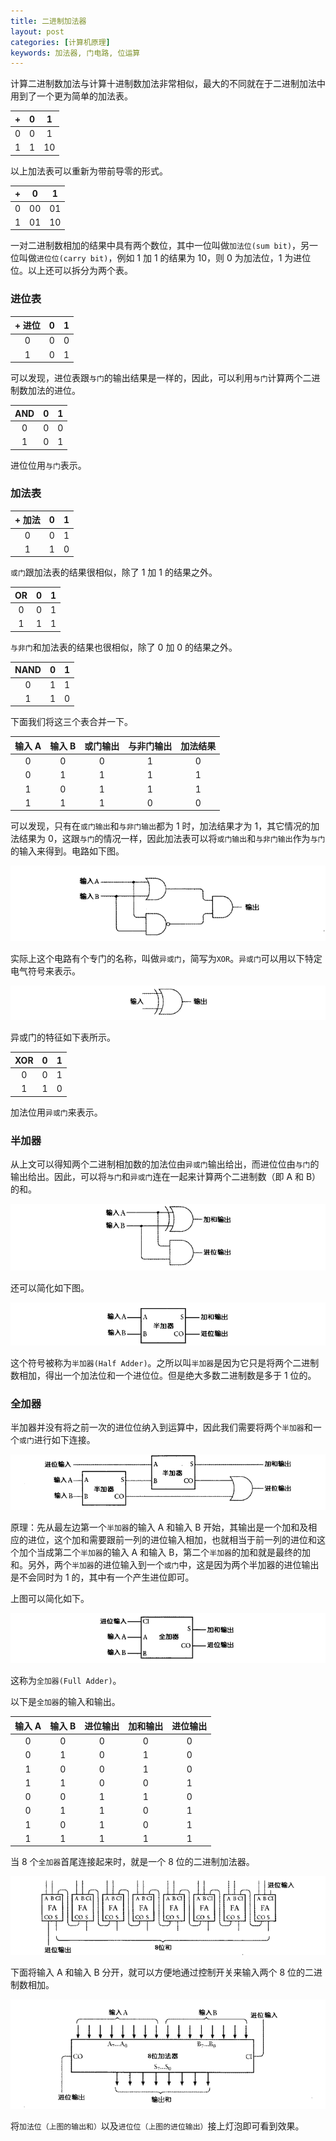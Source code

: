 ```yaml
---
title: 二进制加法器
layout: post
categories: [计算机原理]
keywords: 加法器, 门电路, 位运算
---
```


计算二进制数加法与计算十进制数加法非常相似，最大的不同就在于二进制加法中用到了一个更为简单的加法表。

| + | 0 | 1 |
| :--: | :--: | :--: |
| 0 | 0 | 1
| 1 | 1 | 10 |

以上加法表可以重新为带前导零的形式。

| + | 0 | 1 |
| :--: | :--: | :--: |
| 0 | 00 | 01 |
| 1 | 01 | 10 |

一对二进制数相加的结果中具有两个数位，其中一位叫做`加法位(sum bit)`，另一位叫做`进位位(carry bit)`，例如 1 加 1 的结果为 10，则 0 为加法位，1 为进位位。以上还可以拆分为两个表。

### 进位表

| + 进位 | 0 | 1 |
| :--: | :--: | :--: |
| 0 | 0 | 0 |
| 1 | 0 | 1 |

可以发现，进位表跟`与门`的输出结果是一样的，因此，可以利用`与门`计算两个二进制数加法的进位。

| AND | 0 | 1 |
| :--: | :--: | :--: |
| 0 | 0 | 0 |
| 1 | 0 | 1 |

进位位用`与门`表示。

### 加法表

| + 加法 | 0 | 1 |
| :--: | :--: | :--: |
| 0 | 0 | 1 |
| 1 | 1 | 0 |

`或门`跟加法表的结果很相似，除了 1 加 1 的结果之外。

| OR | 0 | 1 |
| :--: | :--: | :--: |
| 0 | 0 | 1 |
| 1 | 1 | 1 |

`与非门`和加法表的结果也很相似，除了 0 加 0 的结果之外。

| NAND | 0 | 1 |
| :--: | :--: | :--: |
| 0 | 1 | 1 |
| 1 | 1 | 0 |

下面我们将这三个表合并一下。

| 输入 A | 输入 B | 或门输出 | 与非门输出 | 加法结果 |
| :--: | :--: | :--: | :--: | :--: |
| 0 | 0 | 0 | 1 | 0 |
| 0 | 1 | 1 | 1 | 1 |
| 1 | 0 | 1 | 1 | 1 |
| 1 | 1 | 1 | 0 | 0 |

可以发现，只有在`或门输出`和`与非门输出`都为 1 时，加法结果才为 1，其它情况的加法结果为 0，这跟`与门`的情况一样，因此加法表可以将`或门输出`和`与非门输出`作为`与门`的输入来得到。电路如下图。

![](assets/images/2019/1128/WX20191128-165822.png)

实际上这个电路有个专门的名称，叫做`异或门`，简写为`XOR`。`异或门`可以用以下特定电气符号来表示。

![](assets/images/2019/1128/WX20191128-170307.png)

异或门的特征如下表所示。

| XOR | 0 | 1 |
| :--: | :--: | :--: |
| 0 | 0 | 1 |
| 1 | 1 | 0 |

加法位用`异或门`来表示。

### 半加器

从上文可以得知两个二进制相加数的加法位由`异或门`输出给出，而进位位由`与门`的输出给出。因此，可以将`与门`和`异或门`连在一起来计算两个二进制数（即 A 和 B）的和。

![](assets/images/2019/1128/WX20191128-170839.png)

还可以简化如下图。

![](assets/images/2019/1128/WX20191128-170918.png)

这个符号被称为`半加器(Half Adder)`。之所以叫`半加器`是因为它只是将两个二进制数相加，得出一个加法位和一个进位位。但是绝大多数二进制数是多于 1 位的。


### 全加器

半加器并没有将之前一次的进位位纳入到运算中，因此我们需要将两个`半加器`和一个`或门`进行如下连接。

![](assets/images/2019/1128/WX20191128-181256.png)

原理：先从最左边第一个`半加器`的输入 A 和输入 B 开始，其输出是一个加和及相应的进位，这个加和需要跟前一列的进位输入相加，也就相当于前一列的进位和这个加个当成第二个`半加器`的输入 A 和输入 B，第二个`半加器`的加和就是最终的加和。另外，两个`半加器`的进位输入到一个`或门`中，这是因为两个半加器的进位输出是不会同时为 1 的，其中有一个产生进位即可。

上图可以简化如下。

![](assets/images/2019/1128/WX20191128-182426.png)

这称为`全加器(Full Adder)`。

以下是`全加器`的输入和输出。

| 输入 A | 输入 B | 进位输出 | 加和输出 | 进位输出 |
| :--: | :--: | :--: | :--: | :--: |
| 0 | 0 | 0 | 0 | 0 |
| 0 | 1 | 0 | 1 | 0 |
| 1 | 0 | 0 | 1 | 0 |
| 1 | 1 | 0 | 0 | 1 |
| 0 | 0 | 1 | 1 | 0 |
| 0 | 1 | 1 | 0 | 1 |
| 1 | 0 | 1 | 0 | 1 |
| 1 | 1 | 1 | 1 | 1 |

当 8 个`全加器`首尾连接起来时，就是一个 8 位的二进制加法器。

![](assets/images/2019/1129/WX20191129-103246.png)

下面将输入 A 和输入 B 分开，就可以方便地通过控制开关来输入两个 8 位的二进制数相加。

![](assets/images/2019/1129/WX20191129-103828.png)

将`加法位（上图的输出和）`以及`进位位（上图的进位输出）`接上灯泡即可看到效果。